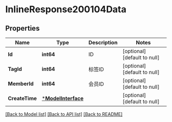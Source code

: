 # InlineResponse200104Data

## Properties
Name | Type | Description | Notes
------------ | ------------- | ------------- | -------------
**Id** | **int64** | ID | [optional] [default to null]
**TagId** | **int64** | 标签ID | [optional] [default to null]
**MemberId** | **int64** | 会员ID | [optional] [default to null]
**CreateTime** | [***ModelInterface**](interface.md) |  | [optional] [default to null]

[[Back to Model list]](../README.md#documentation-for-models) [[Back to API list]](../README.md#documentation-for-api-endpoints) [[Back to README]](../README.md)

